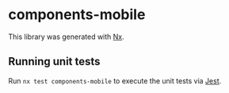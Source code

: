 # components-mobile

This library was generated with [Nx](https://nx.dev).

## Running unit tests

Run `nx test components-mobile` to execute the unit tests via [Jest](https://jestjs.io).
